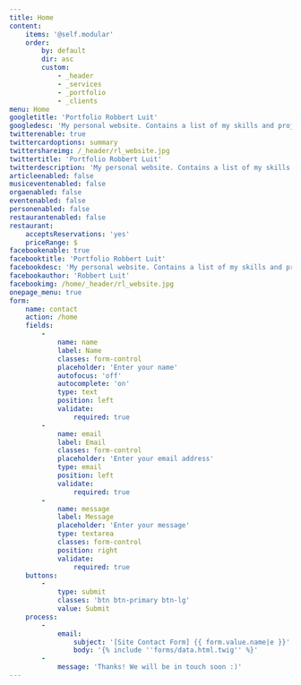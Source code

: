 ```yaml
---
title: Home
content:
    items: '@self.modular'
    order:
        by: default
        dir: asc
        custom:
            - _header
            - _services
            - _portfolio
            - _clients
menu: Home
googletitle: 'Portfolio Robbert Luit'
googledesc: 'My personal website. Contains a list of my skills and projects that I''ve made so far. Passionate in what I do. ## iDevelop ##'
twitterenable: true
twittercardoptions: summary
twittershareimg: /_header/rl_website.jpg
twittertitle: 'Portfolio Robbert Luit'
twitterdescription: 'My personal website. Contains a list of my skills and projects that I''ve made so far. Passionate in what I do. ## iDevelop ##'
articleenabled: false
musiceventenabled: false
orgaenabled: false
eventenabled: false
personenabled: false
restaurantenabled: false
restaurant:
    acceptsReservations: 'yes'
    priceRange: $
facebookenable: true
facebooktitle: 'Portfolio Robbert Luit'
facebookdesc: 'My personal website. Contains a list of my skills and projects that I''ve made so far. Passionate in what I do. #iDevelop#'
facebookauthor: 'Robbert Luit'
facebookimg: /home/_header/rl_website.jpg
onepage_menu: true
form:
    name: contact
    action: /home
    fields:
        -
            name: name
            label: Name
            classes: form-control
            placeholder: 'Enter your name'
            autofocus: 'off'
            autocomplete: 'on'
            type: text
            position: left
            validate:
                required: true
        -
            name: email
            label: Email
            classes: form-control
            placeholder: 'Enter your email address'
            type: email
            position: left
            validate:
                required: true
        -
            name: message
            label: Message
            placeholder: 'Enter your message'
            type: textarea
            classes: form-control
            position: right
            validate:
                required: true
    buttons:
        -
            type: submit
            classes: 'btn btn-primary btn-lg'
            value: Submit
    process:
        -
            email:
                subject: '[Site Contact Form] {{ form.value.name|e }}'
                body: '{% include ''forms/data.html.twig'' %}'
        -
            message: 'Thanks! We will be in touch soon :)'
---
```



